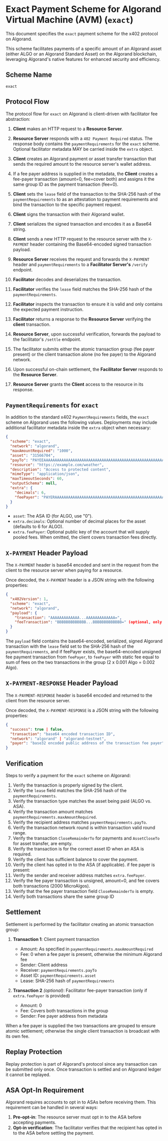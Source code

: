 # Exact Payment Scheme for Algorand Virtual Machine (AVM) (`exact`)

This document specifies the `exact` payment scheme for the x402 protocol on Algorand.

This scheme facilitates payments of a specific amount of an Algorand asset (either ALGO or an Algorand Standard Asset) on the Algorand blockchain, leveraging Algorand's native features for enhanced security and efficiency.

## Scheme Name

`exact`

## Protocol Flow

The protocol flow for `exact` on Algorand is client-driven with facilitator fee abstraction:

1. **Client** makes an HTTP request to a **Resource Server**.
2. **Resource Server** responds with a `402 Payment Required` status. The response body contains the `paymentRequirements` for the `exact` scheme. Optional facilitator metadata MAY be carried inside the `extra` object.
3. **Client** creates an Algorand payment or asset transfer transaction that sends the required amount to the resource server's wallet address.

4. If a fee payer address is supplied in the metadata, the **Client** creates a fee-payer transaction (amount=0, fee=cover both) and assigns it the same group ID as the payment transaction (fee=0).
5. **Client** sets the `lease` field of the transaction to the SHA-256 hash of the `paymentRequirements` to as an attestation to payment requirements and bind the transaction to the specific payment request.
6. **Client** signs the transaction with their Algorand wallet.
7. **Client** serializes the signed transaction and encodes it as a Base64 string.
8. **Client** sends a new HTTP request to the resource server with the `X-PAYMENT` header containing the Base64-encoded signed transaction payload.
9. **Resource Server** receives the request and forwards the `X-PAYMENT` header and `paymentRequirements` to a **Facilitator Server's** `/verify` endpoint.
10. **Facilitator** decodes and deserializes the transaction.
11. **Facilitator** verifies the `lease` field matches the SHA-256 hash of the `paymentRequirements`.
12. **Facilitator** inspects the transaction to ensure it is valid and only contains the expected payment instruction.
13. **Facilitator** returns a response to the **Resource Server** verifying the **client** transaction.
14. **Resource Server**, upon successful verification, forwards the payload to the facilitator's `/settle` endpoint.
15. The facilitator submits either the atomic transaction group (fee payer present) or the client transaction alone (no fee payer) to the Algorand network.
16. Upon successful on-chain settlement, the **Facilitator Server** responds to the **Resource Server**.
17. **Resource Server** grants the **Client** access to the resource in its response.

## `PaymentRequirements` for `exact`

In addition to the standard x402 `PaymentRequirements` fields, the `exact` scheme on Algorand uses the following values. Deployments may include additional facilitator metadata inside the `extra` object when necessary:

```json
{
  "scheme": "exact",
  "network": "algorand",
  "maxAmountRequired": "1000",
  "asset": "31566704",
  "payTo": "PAYEEAAAAAAAAAAAAAAAAAAAAAAAAAAAAAAAAAAAAAAAAAAAAAAAAAAAAAAAA",
  "resource": "https://example.com/weather",
  "description": "Access to protected content",
  "mimeType": "application/json",
  "maxTimeoutSeconds": 60,
  "outputSchema": null,
  "extra": {
    "decimals": 6,
    "feePayer": "PAYERAAAAAAAAAAAAAAAAAAAAAAAAAAAAAAAAAAAAAAAAAAAAAAAAAAAAAAAA"
  }
}
```

- `asset`: The ASA ID (for ALGO, use "0").
- `extra.decimals`: Optional number of decimal places for the asset (defaults to 6 for ALGO).
- `extra.feePayer`: Optional public key of the account that will supply pooled fees. When omitted, the client covers transaction fees directly.

## `X-PAYMENT` Header Payload

The `X-PAYMENT` header is base64 encoded and sent in the request from the client to the resource server when paying for a resource.

Once decoded, the `X-PAYMENT` header is a JSON string with the following properties:

```json
{
  "x402Version": 1,
  "scheme": "exact",
  "network": "algorand",
  "payload": {
    "transaction": "AAAAAAAAAAAAA...AAAAAAAAAAAAA=",
    "feeTransaction": "BBBBBBBBBBBBB...BBBBBBBBBBBBB=" (optional, only if feePayer is used in x402 metadata)
  }
}
```

The `payload` field contains the base64-encoded, serialized, signed Algorand transaction with the `lease` field set to the SHA-256 hash of the `paymentRequirements`, and if feePayer exists, the base64-encoded unsigned fee payment transaction from `feePayer`, to `feePayer` with static fee equal to sum of fees on the two transactions in the group (2 x 0.001 Algo = 0.002 Algo).

## `X-PAYMENT-RESPONSE` Header Payload

The `X-PAYMENT-RESPONSE` header is base64 encoded and returned to the client from the resource server.

Once decoded, the `X-PAYMENT-RESPONSE` is a JSON string with the following properties:

```json
{
  "success": true | false,
  "transaction": "base64 encoded transaction ID",
  "network": "algorand" | "algorand-testnet",
  "payer": "base32 encoded public address of the transaction fee payer"
}
```

## Verification

Steps to verify a payment for the `exact` scheme on Algorand:

1. Verify the transaction is properly signed by the client.
2. Verify the `lease` field matches the SHA-256 hash of the `paymentRequirements`.
3. Verify the transaction type matches the asset being paid (ALGO vs. ASA).
4. Verify the transaction amount matches `paymentRequirements.maxAmountRequired`.
5. Verify the recipient address matches `paymentRequirements.payTo`.
6. Verify the transaction network round is within transaction valid round range.
7. Verify the transaction `CloseRemainderTo` for payments and `AssetCloseTo` for asset transfer, are empty.
8. Verify the transaction is for the correct asset ID when an ASA is required.
9. Verify the client has sufficient balance to cover the payment.
10. Verify the client has opted in to the ASA (if applicable).
    if fee payer is present:
11. Verify the sender and receiver address matches `extra.feePayer`.
12. Verify the fee payer transaction is unsigned, amount=0, and fee covers both transactions (2000 MicroAlgos).
13. Verify that the fee payer transaction field `CloseRemainderTo` is empty.
14. Verify both transactions share the same group ID

## Settlement

Settlement is performed by the facilitator creating an atomic transaction group:

1. **Transaction 1**: Client payment transaction

   - Amount: As specified in `paymentRequirements.maxAmountRequired`
   - Fee: 0 when a fee payer is present, otherwise the minimum Algorand fee
   - Sender: Client address
   - Receiver: `paymentRequirements.payTo`
   - Asset ID: `paymentRequirements.asset`
   - Lease: SHA-256 hash of `paymentRequirements`

2. **Transaction 2** _(optional)_: Facilitator fee-payer transaction (only if `extra.feePayer` is provided)

   - Amount: 0
   - Fee: Covers both transactions in the group
   - Sender: Fee payer address from metadata

When a fee payer is supplied the two transactions are grouped to ensure atomic settlement; otherwise the single client transaction is broadcast with its own fee.

## Replay Protection

Replay protection is part of Algorand's protocol since any transaction can be submitted only once. Once transaction is settled and on Algorand ledger it cannot be replayed.

## ASA Opt-In Requirement

Algorand requires accounts to opt in to ASAs before receiving them. This requirement can be handled in several ways:

1. **Pre-opt-in**: The resource server must opt in to the ASA before accepting payments.
2. **Opt-in verification**: The facilitator verifies that the recipient has opted in to the ASA before settling the payment.
